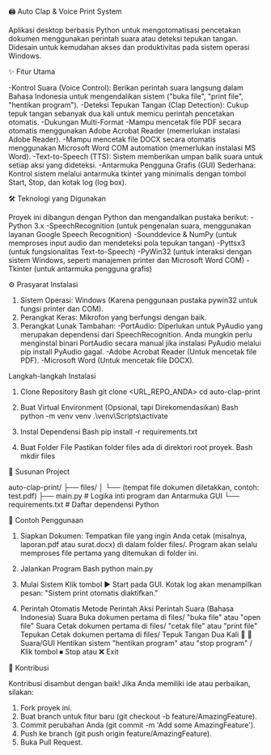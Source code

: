 
🖨️ Auto Clap & Voice Print System

Aplikasi desktop berbasis Python untuk mengotomatisasi pencetakan dokumen menggunakan perintah suara atau deteksi tepukan tangan. Didesain untuk kemudahan akses dan produktivitas pada sistem operasi Windows.

✨ Fitur Utama

-Kontrol Suara (Voice Control): Berikan perintah suara langsung dalam Bahasa Indonesia untuk mengendalikan sistem ("buka file", "print file", "hentikan program").
-Deteksi Tepukan Tangan (Clap Detection): Cukup tepuk tangan sebanyak dua kali untuk memicu perintah pencetakan otomatis.
-Dukungan Multi-Format
-Mampu mencetak file PDF secara otomatis menggunakan Adobe Acrobat Reader (memerlukan instalasi Adobe Reader).
-Mampu mencetak file DOCX secara otomatis menggunakan Microsoft Word COM automation (memerlukan instalasi MS Word).
-Text-to-Speech (TTS): Sistem memberikan umpan balik suara untuk setiap aksi yang dideteksi.
-Antarmuka Pengguna Grafis (GUI) Sederhana: Kontrol sistem melalui antarmuka tkinter yang minimalis dengan tombol Start, Stop, dan kotak log (log box).

🛠️ Teknologi yang Digunakan

Proyek ini dibangun dengan Python dan mengandalkan pustaka berikut:
-Python 3.x
-SpeechRecognition (untuk pengenalan suara, menggunakan layanan Google Speech Recognition)
-Sounddevice & NumPy (untuk memproses input audio dan mendeteksi pola tepukan tangan)
-Pyttsx3 (untuk fungsionalitas Text-to-Speech)
-PyWin32 (untuk interaksi dengan sistem Windows, seperti manajemen printer dan Microsoft Word COM)
-Tkinter (untuk antarmuka pengguna grafis)

⚙️ Prasyarat Instalasi

1. Sistem Operasi: Windows (Karena penggunaan pustaka pywin32 untuk fungsi printer dan COM).
2. Perangkat Keras: Mikrofon yang berfungsi dengan baik.
3. Perangkat Lunak Tambahan:
    -PortAudio: Diperlukan untuk PyAudio yang merupakan dependensi dari SpeechRecognition. Anda mungkin perlu menginstal binari PortAudio secara manual jika instalasi PyAudio melalui pip install PyAudio gagal.
    -Adobe Acrobat Reader (Untuk mencetak file PDF).
    -Microsoft Word (Untuk mencetak file DOCX).

Langkah-langkah Instalasi

1. Clone Repository
Bash
git clone <URL_REPO_ANDA>
cd auto-clap-print


2. Buat Virtual Environment (Opsional, tapi Direkomendasikan)
Bash
python -m venv venv
.\venv\Scripts\activate


3. Instal Dependensi
Bash
pip install -r requirements.txt


4. Buat Folder File
Pastikan folder files ada di direktori root proyek.
Bash
mkdir files



📂 Susunan Project

auto-clap-print/
├── files/
│   └── (tempat file dokumen diletakkan, contoh: test.pdf)
├── main.py             # Logika inti program dan Antarmuka GUI
└── requirements.txt    # Daftar dependensi Python



🚀 Contoh Penggunaan

1. Siapkan Dokumen: Tempatkan file yang ingin Anda cetak (misalnya, laporan.pdf atau surat.docx) di dalam folder files/. Program akan selalu memproses file pertama yang ditemukan di folder ini.
2. Jalankan Program
Bash
python main.py


3. Mulai Sistem
Klik tombol ▶️ Start pada GUI.
Kotak log akan menampilkan pesan: "Sistem print otomatis diaktifkan."
4. Perintah Otomatis
Metode Perintah
Aksi
Perintah Suara (Bahasa Indonesia)
Suara
Buka dokumen pertama di files/
"buka file" atau "open file"
Suara
Cetak dokumen pertama di files/
"cetak file" atau "print file"
Tepukan
Cetak dokumen pertama di files/
Tepuk Tangan Dua Kali 👏 👏
Suara/GUI
Hentikan sistem
"hentikan program" atau "stop program" / Klik tombol ⏹ Stop atau ❌ Exit


🤝 Kontribusi

Kontribusi disambut dengan baik! Jika Anda memiliki ide atau perbaikan, silakan:
1. Fork proyek ini.
2. Buat branch untuk fitur baru (git checkout -b feature/AmazingFeature).
3. Commit perubahan Anda (git commit -m 'Add some AmazingFeature').
4. Push ke branch (git push origin feature/AmazingFeature).
5. Buka Pull Request.
